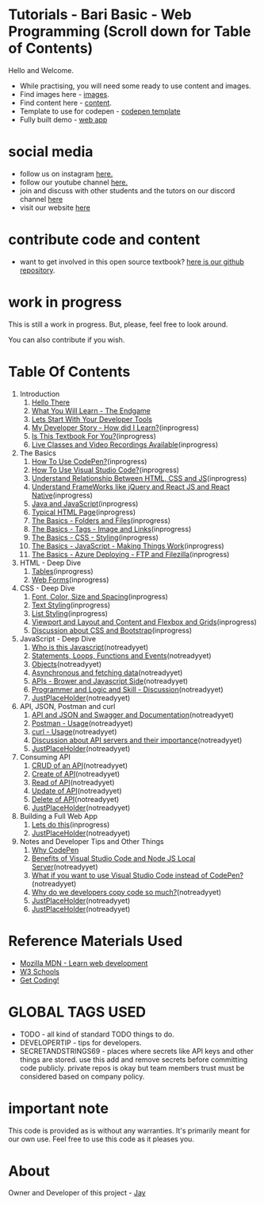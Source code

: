 # Tutorials - Bari Basic - Web Programming (Scroll down for Table of Contents)

Hello and Welcome.

* While practising, you will need some ready to use content and images. 
* Find images here - [images](https://github.com/Jay-study-nildana/Tutorials/tree/master/OtherStuff/sampleimages).
* Find content here - [content](https://github.com/Jay-study-nildana/Tutorials/tree/master/OtherStuff/samplecontent).
* Template to use for codepen - [codepen template](https://codepen.io/jay-pancodu/pen/wvKrepW)
* Fully built demo - [web app](https://baribasicswebappjune23rd2020.azurewebsites.net) 

# social media 

* follow us on instagram  [here.](https://www.instagram.com/baribasic/) 
* follow our youtube channel [here.](https://www.youtube.com/playlist?list=PL7SHzFbuSdW2XaNy-CGF764goJt-voqjm)
* join and discuss with other students and the tutors on our discord channel [here](https://discord.gg/fGjbUbF)
* visit our website [here](https://baribasic.com/)

# contribute code and content

* want to get involved in this open source textbook? [here is our github repository](https://github.com/Jay-study-nildana/Tutorials).

# work in progress

This is still a work in progress. But, please, feel free to look around. 

You can also contribute if you wish.

# Table Of Contents

1. Introduction
    1. [Hello There](hellothere.md)
    1. [What You Will Learn - The Endgame](endgame.md)
    1. [Lets Start With Your Developer Tools](developertools.md)
    1. [My Developer Story - How did I Learn?](DeveloperStory.md)(inprogress)    
    1. [Is This Textbook For You?](textbookforyou.md)(inprogress)   
    1. [Live Classes and Video Recordings Available](liveclassesandrecordings.md)(inprogress)     
1. The Basics
    1. [How To Use CodePen?](howtocodepen.md)(inprogress)
    1. [How To Use Visual Studio Code?](howtovscode.md)(inprogress)    
    1. [Understand Relationship Between HTML, CSS and JS](Relationship.md)(inprogress)       
    1. [Understand FrameWorks like jQuery and React JS and React Native](FrameWorks.md)(inprogress)    
    1. [Java and JavaScript](JavaandJavaScript.md)(inprogress)             
    1. [Typical HTML Page](typical.md)(inprogress)    
    1. [The Basics - Folders and Files](foldersandfiles.md)(inprogress)
    1. [The Basics - Tags - Image and Links](basichtmltags.md)(inprogress)
    1. [The Basics - CSS - Styling](basiccss.md)(inprogress)
    1. [The Basics - JavaScript - Making Things Work](basicjs.md)(inprogress)
    1. [The Basics - Azure Deploying - FTP and Filezilla](basicazureftpdeploy.md)(inprogress)
1. HTML - Deep Dive
    1. [Tables](tablestuff.md)(inprogress)
    1. [Web Forms](webforms.md)(inprogress)
1. CSS - Deep Dive
    1. [Font, Color, Size and Spacing](cssfontcolorsizespacing.md)(inprogress)
    1. [Text Styling](textstyling.md)(inprogress)
    1. [List Styling](liststyling.md)(inprogress)
    1. [Viewport and Layout and Content and Flexbox and Grids](csslayout.md)(inprogress)
    1. [Discussion about CSS and Bootstrap](cssandbootstrapdiscussion.md)(inprogress)
1. JavaScript - Deep Dive
    1. [Who is this Javascript](placeholder.md)(notreadyyet)
    1. [Statements, Loops, Functions and Events](placeholder.md)(notreadyyet)
    1. [Objects](placeholder.md)(notreadyyet)
    1. [Asynchronous and fetching data](placeholder.md)(notreadyyet)
    1. [APIs - Brower and Javascript Side](placeholder.md)(notreadyyet)                
    1. [Programmer and Logic and Skill - Discussion](placeholder.md)(notreadyyet)                
    1. [JustPlaceHolder](placeholder.md)(notreadyyet)
1. API, JSON, Postman and curl
    1. [API and JSON and Swagger and Documentation](placeholder.md)(notreadyyet)
    1. [Postman - Usage](placeholder.md)(notreadyyet)
    1. [curl - Usage](placeholder.md)(notreadyyet)        
    1. [Discussion about API servers and their importance](placeholder.md)(notreadyyet)    
    1. [JustPlaceHolder](placeholder.md)(notreadyyet)
1. Consuming API
    1. [CRUD of an API](placeholder.md)(notreadyyet)
    1. [Create of API](placeholder.md)(notreadyyet)
    1. [Read of API](placeholder.md)(notreadyyet)
    1. [Update of API](placeholder.md)(notreadyyet)
    1. [Delete of API](placeholder.md)(notreadyyet)
    1. [JustPlaceHolder](placeholder.md)(notreadyyet)            
1. Building a Full Web App
    1. [Lets do this](fullwebapp.md)(inprogress)
    1. [JustPlaceHolder](placeholder.md)(notreadyyet)                    
1. Notes and Developer Tips and Other Things
    1. [Why CodePen](whycodepen.md)
    1. [Benefits of Visual Studio Code and Node JS Local Server](placeholder.md)(notreadyyet)
    1. [What if you want to use Visual Studio Code instead of CodePen?](placeholder.md)
    (notreadyyet)
    1. [Why do we developers copy code so much?](placeholder.md)(notreadyyet)
    1. [JustPlaceHolder](placeholder.md)(notreadyyet)
    1. [JustPlaceHolder](placeholder.md)(notreadyyet)

# Reference Materials Used 

* [Mozilla MDN - Learn web development](https://developer.mozilla.org/en-US/docs/Learn)
* [W3 Schools](https://www.w3schools.com)
* [Get Coding!](https://getcodingkids.com/missions/)

# GLOBAL TAGS USED

* TODO - all kind of standard TODO things to do. 
* DEVELOPERTIP - tips for developers.
* SECRETANDSTRINGS69 - places where secrets like API keys and other things are stored. use this add and remove secrets before committing code publicly. private repos is okay but team members trust must be considered based on company policy. 

# important note 

This code is provided as is without any warranties. It's primarily meant for our own use. Feel free to use this code as it pleases you.

# About

Owner and Developer of this project - [Jay](http://thechalakas.com)